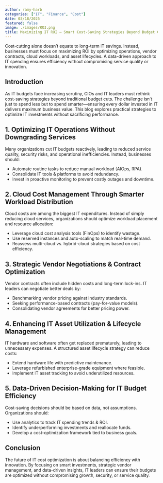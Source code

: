 ```yaml
---
author: ramy-harb
categories: ["IT", "Finance", "Cost"]
date: 03/18/2025
featured: false
image: ./images/ROI.png
title: Maximizing IT ROI – Smart Cost-Saving Strategies Beyond Budget Cuts
---
```


Cost-cutting alone doesn’t equate to long-term IT savings. Instead, businesses must focus on maximizing ROI by optimizing operations, vendor contracts, cloud workloads, and asset lifecycles. A data-driven approach to IT spending ensures efficiency without compromising service quality or innovation.

## Introduction

As IT budgets face increasing scrutiny, CIOs and IT leaders must rethink cost-saving strategies beyond traditional budget cuts. The challenge isn’t just to spend less but to spend smarter—ensuring every dollar invested in IT delivers maximum business value. This blog explores practical strategies to optimize IT investments without sacrificing performance.

## 1. Optimizing IT Operations Without Downgrading Services

Many organizations cut IT budgets reactively, leading to reduced service quality, security risks, and operational inefficiencies. Instead, businesses should:

-   Automate routine tasks to reduce manual workload (AIOps, RPA).
-   Consolidate IT tools & platforms to avoid redundancy.
-   Invest in proactive monitoring to prevent costly outages and downtime.

## 2. Cloud Cost Management Through Smarter Workload Distribution

Cloud costs are among the biggest IT expenditures. Instead of simply reducing cloud services, organizations should optimize workload placement and resource allocation:

-   Leverage cloud cost analysis tools (FinOps) to identify wastage.
-   Use reserved instances and auto-scaling to match real-time demand.
-   Reassess multi-cloud vs. hybrid-cloud strategies based on cost efficiency.

## 3. Strategic Vendor Negotiations & Contract Optimization

Vendor contracts often include hidden costs and long-term lock-ins. IT leaders can negotiate better deals by:

-   Benchmarking vendor pricing against industry standards.
-   Seeking performance-based contracts (pay-for-value models).
-   Consolidating vendor agreements for better pricing power.

## 4. Enhancing IT Asset Utilization & Lifecycle Management

IT hardware and software often get replaced prematurely, leading to unnecessary expenses. A structured asset lifecycle strategy can reduce costs:

-   Extend hardware life with predictive maintenance.
-   Leverage refurbished enterprise-grade equipment where feasible.
-   Implement IT asset tracking to avoid underutilized resources.

## 5. Data-Driven Decision-Making for IT Budget Efficiency

Cost-saving decisions should be based on data, not assumptions. Organizations should:

-   Use analytics to track IT spending trends & ROI.
-   Identify underperforming investments and reallocate funds.
-   Develop a cost-optimization framework tied to business goals.

## Conclusion

The future of IT cost optimization is about balancing efficiency with innovation. By focusing on smart investments, strategic vendor management, and data-driven insights, IT leaders can ensure their budgets are optimized without compromising growth, security, or service quality.
